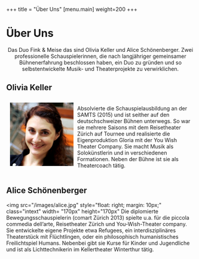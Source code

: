 +++
title = "Über Uns"
[menu.main]
weight=200
+++
<h1>Über Uns</h1>
<center> 
Das Duo Fink & Meise das sind Olivia Keller und Alice Schönenberger. Zwei professionelle Schauspielerinnen, die nach langjähriger gemeinsamer Bühnenerfahrung beschlossen haben, ein Duo zu gründen und so selbstentwickelte Musik- und Theaterprojekte zu verwirklichen. 
</center>


<h2>Olivia Keller</h2>
<img src="/images/Olivia.jpg" style="float: left; margin: 10px;" class="intext" width= "170px" height="170px"</img> </br> Absolvierte die Schauspielausbildung an der SAMTS (2015) und ist seither auf den deutschschweizer Bühnen unterwegs. So war sie mehrere Saisons mit dem Reisetheater Zürich auf Tournee und realisierte die Eigenproduktion Gloria mit der You Wish Theater Company. Sie macht Musik als Solokünstlerin und in verschiedenen Formationen. Neben der Bühne ist sie als Theatercoach tätig. 
</br> <br clear="both"/>
<left><h2>Alice Schönenberger</h2></left>

<img src="/images/alice.jpg" style="float: right; margin: 10px;" class="intext" width= "170px" height="170px"</img> Die diplomierte Bewegungsschauspielerin (comart Zürich 2013) spielte u.a. für die piccola commedia dell’arte, Reisetheater Zürich und  You-Wish-Theater company. Sie entwickelte eigene Projekte etwa Refugees, ein interdisziplinäres Theaterstück mit Flüchtlingen, oder ein philosophisch humanistisches Freilichtspiel Humans. Nebenbei gibt sie Kurse für Kinder und Jugendliche und ist als Lichttechnikerin im Kellertheater Winterthur tätig. 






